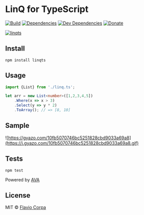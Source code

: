 # LinQ for TypeScript

[![Build](https://travis-ci.org/kutyel/linq.svg?branch=master)](https://travis-ci.org/kutyel/linq)
[![Dependencies](http://img.shields.io/david/kutyel/linq.svg?style=flat-square)](https://david-dm.org/kutyel/linq)
[![Dev Dependencies](http://img.shields.io/david/dev/kutyel/linq.svg?style=flat-square)](https://david-dm.org/kutyel/linq#info=devDependencies)
[![Donate](https://img.shields.io/badge/donate-paypal-blue.svg?style=flat-square)](https://paypal.me/flaviocorpa)

[![linqts](https://raw.githubusercontent.com/kutyel/linq/master/assets/linqts.png)](http://www.typescriptlang.org)

## Install

```
npm install linqts
```

## Usage

```ts
import {List} from './linq.ts';

let arr = new List<number>([1,2,3,4,5])
    .Where(x => x > 3)
    .Select(y => y * 2)
    .ToArray(); // => [8, 10]
```

## Sample

![https://gyazo.com/10fb5070746bc5251828cbd9033a69a8](https://i.gyazo.com/10fb5070746bc5251828cbd9033a69a8.gif)

## Tests

```
npm test
```

Powered by [AVA](https://github.com/sindresorhus/ava)

## License

MIT © [Flavio Corpa](http://flaviocorpa.com)
